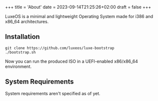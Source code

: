+++
title = 'About'
date = 2023-09-14T21:25:26+02:00
draft = false
+++

LuxeOS is a minimal and lightweight Operating System made for i386 and x86_64 architectures.

## Installation

```
git clone https://github.com/luxeos/luxe-bootstrap
./bootstrap.sh
```

Now you can run the produced ISO in a UEFI-enabled x86/x86_64 environment.

## System Requirements

System requirements aren't specified as of yet.